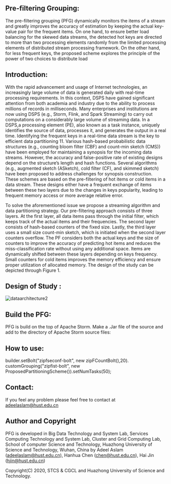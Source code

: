 ## Pre-filtering Grouping:

The pre-filtering grouping (PFG) dynamically monitors the items of a stream and greatly improves the accuracy of estimation by keeping the actual key-value pair for the frequent items. On one hand,
to ensure better load balancing for the skewed data streams, the detected hot keys are directed to more than two processing elements randomly from the limited processing elements of distributed stream processing framework. On the other hand, for less frequent keys, the proposed scheme explores the principle of the power of two choices to distribute load
##  Introduction:

With the rapid advancement and usage of Internet technologies, an increasingly large volume of data is generated daily with real-time processing requirements. In this context, DSPS have gained significant attention from both academia and industry due to the ability to process millions of records in milliseconds. Many enterprises and institutions are now using DSPS (e.g., Storm, Flink, and Spark Streaming) to carry out computations on a considerably large volume of streaming data. In a DSPS,a processing element (PE), also known as a task instance, uniquely identifies the source of data, processes it, and generates the output in a real time.
Identifying the frequent keys in a real-time data stream is the key to efficient data partitioning 11. Various hash-based probabilistic data structures (e.g., counting bloom filter (CBF) and count-min sketch (CMS)) have been employed for maintaining a synopsis for the incoming data streams. However, the accuracy and false-positive rate of existing designs depend on the structure’s length and hash functions. Several algorithms (e.g., augmented sketch (ASketch), cold filter (CF), and skimmed sketch) have been proposed to address challenges for synopsis construction. These schemes are based on the pre-filtering of hot items or cold items in a data stream. These designs either have a frequent exchange of items between these two layers due to the changes in keys popularity, leading to frequent memory access or more average relative error. 


To solve the aforementioned issue we propose a streaming algorithm and data partitioning strategy. Our pre-filtering approach consists of three layers. At the first layer, all data items pass through the initial filter, which keeps track of the actual items and their frequencies. The second layer consists of hash-based counters of the fixed size. Lastly, the third layer uses a small size count-min sketch, which is initiated when the second layer counters overflow. The PF considers both the actual keys and the size of counters to improve the accuracy of predicting hot items and reduces the miss-classification rate without using any additional space. Items are dynamically shifted between these layers depending on keys frequency. Small counters for cold items improves the memory efficiency and ensure proper utilization of allocated memory. The design of the study can be depicted through Figure 1.
## Design of Study :
![dataarchitecture2](https://user-images.githubusercontent.com/71701753/112271378-172fd500-8c38-11eb-8b1b-c4315ca2ed6b.png)



## Build the PFG:
PFG is build on the top of Apache Storm. Make a .Jar file of the source and add to the directory of Apache Storm source files:
## How to use: 

builder.setBolt("zipfseconf-bolt", new zipFCountBolt(),20).
                customGrouping("zipfist-bolt", new ProposedPartitioningScheme()).setNumTasks(50);
## Contact: 
If you feel any problem please feel free to contact at adeelaslam@hust.edu.cn
## Author and Copyright
PFG is developed in Big Data Technology and System Lab, Services Computing Technology and System Lab, Cluster and Grid Computing Lab, School of computer Science and Technology, Huazhong University of Science and Technology, Wuhan, China by Adeel Aslam (adeelaslam@hust.edu.cn), Hanhua Chen (chen@hust.edu.cn), Hai Jin (hjin@hust.edu.cn)

Copyright(C) 2020, STCS & CGCL and Huazhong University of Science and Technology.







